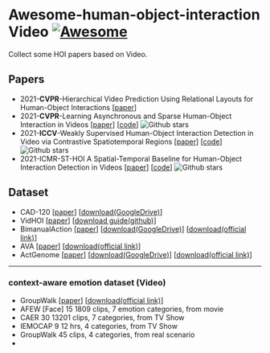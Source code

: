 # Awesome-human-object-interaction Video [![Awesome](https://cdn.rawgit.com/sindresorhus/awesome/d7305f38d29fed78fa85652e3a63e154dd8e8829/media/badge.svg)](https://github.com/sindresorhus/awesome)

Collect some HOI papers based on Video.

## Papers
  - 2021-**CVPR**-Hierarchical Video Prediction Using Relational Layouts for Human-Object Interactions [[paper](https://openaccess.thecvf.com/content/CVPR2021/html/Bodla_Hierarchical_Video_Prediction_Using_Relational_Layouts_for_Human-Object_Interactions_CVPR_2021_paper.html)]
  - 2021-**CVPR**-Learning Asynchronous and Sparse Human-Object Interaction in Videos [[paper](https://openaccess.thecvf.com/content/CVPR2021/html/Morais_Learning_Asynchronous_and_Sparse_Human-Object_Interaction_in_Videos_CVPR_2021_paper.html)] [[code](https://github.com/RomeroBarata/human_object_interaction)] ![Github stars](https://img.shields.io/github/stars/RomeroBarata/human_object_interaction.svg)
  - 2021-**ICCV**-Weakly Supervised Human-Object Interaction Detection in Video via Contrastive Spatiotemporal Regions [[paper](https://openaccess.thecvf.com/content/ICCV2021/html/Li_Weakly_Supervised_Human-Object_Interaction_Detection_in_Video_via_Contrastive_Spatiotemporal_ICCV_2021_paper.html)] [[code](https://github.com/ShuangLI59/weakly-supervised-human-object-detection-video)] ![Github stars](https://img.shields.io/github/stars/ShuangLI59/weakly-supervised-human-object-detection-video.svg)
  - 2021-ICMR-ST-HOI A Spatial-Temporal Baseline for Human-Object Interaction Detection in Videos [[paper](https://arxiv.org/abs/2105.11731)] [[code](https://github.com/coldmanck/VidHOI)] ![Github stars](https://img.shields.io/github/stars/coldmanck/VidHOI.svg)


## Dataset
  - CAD-120 [[paper](https://www.researchgate.net/publication/231609161_Learning_Human_Activities_and_Object_Affordances_from_RGB-D_Videos)] [[download(GoogleDrive)](https://drive.google.com/drive/folders/150LB6We_cqHfqf0RrYcI4OIZ-LoM0yNx)]
  - VidHOI [[paper](https://arxiv.org/abs/2105.11731)] [[download guide(github)](https://github.com/coldmanck/VidHOI)]
  - BimanualAction [[paper](https://arxiv.org/abs/1908.08391)] [[download(GoogleDrive)](https://drive.google.com/drive/folders/150LB6We_cqHfqf0RrYcI4OIZ-LoM0yNx)] [[download(official link)](https://bimanual-actions.humanoids.kit.edu/)]
  - AVA [[paper](http://openaccess.thecvf.com/content_cvpr_2018/html/Gu_AVA_A_Video_CVPR_2018_paper.html)] [[download(official link)](https://research.google.com/ava/download.html)]
  - ActGenome [[paper](http://openaccess.thecvf.com/content_CVPR_2020/html/Ji_Action_Genome_Actions_As_Compositions_of_Spatio-Temporal_Scene_Graphs_CVPR_2020_paper.html)] [[download(GoogleDrive)](https://drive.google.com/drive/folders/150LB6We_cqHfqf0RrYcI4OIZ-LoM0yNx)] [[download(official link)](https://www.actiongenome.org/)]

***
### context-aware emotion dataset (Video)
  - GroupWalk [[paper](http://openaccess.thecvf.com/content_CVPR_2020/html/Mittal_EmotiCon_Context-Aware_Multimodal_Emotion_Recognition_Using_Freges_Principle_CVPR_2020_paper.html)] [[download(official link)](https://gamma.umd.edu/researchdirections/affectivecomputing/emoticon/)]
  - AFEW [Face] 15 1809 clips, 7 emotion categories, from movie
  - CAER 30 13201 clips, 7 categories, from TV Show
  - IEMOCAP 9 12 hrs, 4 categories, from TV Show
  - GroupWalk 45 clips, 4 categories, from real scenario
  - 








